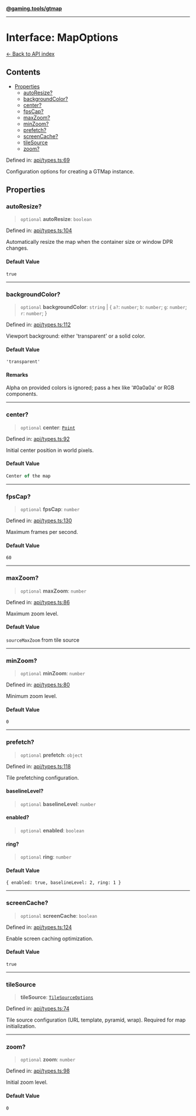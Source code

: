 [**@gaming.tools/gtmap**](README.md)

***

# Interface: MapOptions

[← Back to API index](./README.md)

## Contents

- [Properties](#properties)
  - [autoResize?](#autoresize)
  - [backgroundColor?](#backgroundcolor)
  - [center?](#center)
  - [fpsCap?](#fpscap)
  - [maxZoom?](#maxzoom)
  - [minZoom?](#minzoom)
  - [prefetch?](#prefetch)
  - [screenCache?](#screencache)
  - [tileSource](#tilesource)
  - [zoom?](#zoom)

Defined in: [api/types.ts:69](https://github.com/gamingtools/gt-map/blob/670061005a2701ff4986e8986471b4dd55d13ca7/packages/gtmap/src/api/types.ts#L69)

Configuration options for creating a GTMap instance.

## Properties

### autoResize?

> `optional` **autoResize**: `boolean`

Defined in: [api/types.ts:104](https://github.com/gamingtools/gt-map/blob/670061005a2701ff4986e8986471b4dd55d13ca7/packages/gtmap/src/api/types.ts#L104)

Automatically resize the map when the container size or window DPR changes.

#### Default Value

`true`

***

### backgroundColor?

> `optional` **backgroundColor**: `string` \| \{ `a?`: `number`; `b`: `number`; `g`: `number`; `r`: `number`; \}

Defined in: [api/types.ts:112](https://github.com/gamingtools/gt-map/blob/670061005a2701ff4986e8986471b4dd55d13ca7/packages/gtmap/src/api/types.ts#L112)

Viewport background: either 'transparent' or a solid color.

#### Default Value

`'transparent'`

#### Remarks

Alpha on provided colors is ignored; pass a hex like '#0a0a0a' or RGB components.

***

### center?

> `optional` **center**: [`Point`](TypeAlias.Point.md)

Defined in: [api/types.ts:92](https://github.com/gamingtools/gt-map/blob/670061005a2701ff4986e8986471b4dd55d13ca7/packages/gtmap/src/api/types.ts#L92)

Initial center position in world pixels.

#### Default Value

```ts
Center of the map
```

***

### fpsCap?

> `optional` **fpsCap**: `number`

Defined in: [api/types.ts:130](https://github.com/gamingtools/gt-map/blob/670061005a2701ff4986e8986471b4dd55d13ca7/packages/gtmap/src/api/types.ts#L130)

Maximum frames per second.

#### Default Value

`60`

***

### maxZoom?

> `optional` **maxZoom**: `number`

Defined in: [api/types.ts:86](https://github.com/gamingtools/gt-map/blob/670061005a2701ff4986e8986471b4dd55d13ca7/packages/gtmap/src/api/types.ts#L86)

Maximum zoom level.

#### Default Value

`sourceMaxZoom` from tile source

***

### minZoom?

> `optional` **minZoom**: `number`

Defined in: [api/types.ts:80](https://github.com/gamingtools/gt-map/blob/670061005a2701ff4986e8986471b4dd55d13ca7/packages/gtmap/src/api/types.ts#L80)

Minimum zoom level.

#### Default Value

`0`

***

### prefetch?

> `optional` **prefetch**: `object`

Defined in: [api/types.ts:118](https://github.com/gamingtools/gt-map/blob/670061005a2701ff4986e8986471b4dd55d13ca7/packages/gtmap/src/api/types.ts#L118)

Tile prefetching configuration.

#### baselineLevel?

> `optional` **baselineLevel**: `number`

#### enabled?

> `optional` **enabled**: `boolean`

#### ring?

> `optional` **ring**: `number`

#### Default Value

`{ enabled: true, baselineLevel: 2, ring: 1 }`

***

### screenCache?

> `optional` **screenCache**: `boolean`

Defined in: [api/types.ts:124](https://github.com/gamingtools/gt-map/blob/670061005a2701ff4986e8986471b4dd55d13ca7/packages/gtmap/src/api/types.ts#L124)

Enable screen caching optimization.

#### Default Value

`true`

***

### tileSource

> **tileSource**: [`TileSourceOptions`](Interface.TileSourceOptions.md)

Defined in: [api/types.ts:74](https://github.com/gamingtools/gt-map/blob/670061005a2701ff4986e8986471b4dd55d13ca7/packages/gtmap/src/api/types.ts#L74)

Tile source configuration (URL template, pyramid, wrap).
Required for map initialization.

***

### zoom?

> `optional` **zoom**: `number`

Defined in: [api/types.ts:98](https://github.com/gamingtools/gt-map/blob/670061005a2701ff4986e8986471b4dd55d13ca7/packages/gtmap/src/api/types.ts#L98)

Initial zoom level.

#### Default Value

`0`
